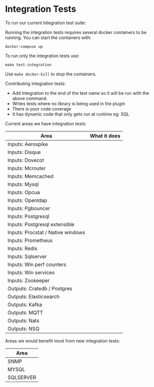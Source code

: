 # Integration Tests

To run our current integration test suite:

Running the integration tests requires several docker containers to be
running.  You can start the containers with:

```shell
docker-compose up
```

To run only the integration tests use:

```shell
make test-integration
```

Use `make docker-kill` to stop the containers.

Contributing integration tests:

- Add Integration to the end of the test name so it will be run with the above command.
- Writes tests where no library is being used in the plugin
- There is poor code coverage
- It has dynamic code that only gets run at runtime eg: SQL

Current areas we have integration tests:

| Area                               | What it does                              |
|------------------------------------|-------------------------------------------|
| Inputs: Aerospike                  |                                           |
| Inputs: Disque                     |                                           |
| Inputs: Dovecot                    |                                           |
| Inputs: Mcrouter                   |                                           |
| Inputs: Memcached                  |                                           |
| Inputs: Mysql                      |                                           |
| Inputs: Opcua                      |                                           |
| Inputs: Openldap                   |                                           |
| Inputs: Pgbouncer                  |                                           |
| Inputs: Postgresql                 |                                           |
| Inputs: Postgresql extensible      |                                           |
| Inputs: Procstat / Native windows  |                                           |
| Inputs: Prometheus                 |                                           |
| Inputs: Redis                      |                                           |
| Inputs: Sqlserver                  |                                           |
| Inputs: Win perf counters          |                                           |
| Inputs: Win services               |                                           |
| Inputs: Zookeeper                  |                                           |
| Outputs: Cratedb / Postgres        |                                           |
| Outputs: Elasticsearch             |                                           |
| Outputs: Kafka                     |                                           |
| Outputs: MQTT                      |                                           |
| Outputs: Nats                      |                                           |
| Outputs: NSQ                       |                                           |

Areas we would benefit most from new integration tests:

| Area                               |
|------------------------------------|
|  SNMP                              |
|  MYSQL                             |
|  SQLSERVER                         |
